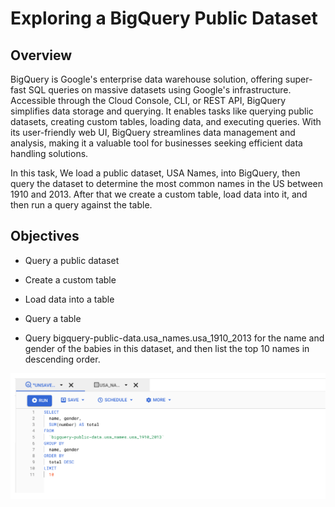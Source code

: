 # Exploring a BigQuery Public Dataset

## Overview 
BigQuery is Google's enterprise data warehouse solution, offering super-fast SQL queries on massive datasets using Google's infrastructure. Accessible through the Cloud Console, CLI, or REST API, BigQuery simplifies data storage and querying. It enables tasks like querying public datasets, creating custom tables, loading data, and executing queries. With its user-friendly web UI, BigQuery streamlines data management and analysis, making it a valuable tool for businesses seeking efficient data handling solutions.

In this task, We load a public dataset, USA Names, into BigQuery, then query the dataset to determine the most common names in the US between 1910 and 2013. After that we create a custom table, load data into it, and then run a query against the table.

## Objectives
- Query a public dataset
-	Create a custom table
-	Load data into a table
-	Query a table


- Query bigquery-public-data.usa_names.usa_1910_2013 for the name and gender of the babies in this dataset, and then list the top 10 names in descending order.
  
<img src="images/lab1.png" alt="Açıklama">

  
